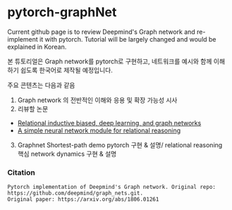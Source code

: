 # pytorch-graphNet
Current github page is to review Deepmind's Graph network and re-implement it with pytorch. 
Tutorial will be largely changed and would be explained in Korean.

본 튜토리얼은 Graph network를 pytorch로 구현하고, 네트워크를 예시와 함께 이해하기 쉽도록 한국어로 제작될 예정입니다. 

주요 콘텐츠는 다음과 같음 
1. Graph network 의 전반적인 이해와 응용 및 확장 가능성 시사
2. 리뷰할 논문
- [Relational inductive biased, deep learning, and graph networks](https://arxiv.org/abs/1806.01261)
- [A simple neural network module for relational reasoning](https://arxiv.org/abs/1706.01427)
3. Graphnet Shortest-path demo pytorch 구현 & 설명/ relational reasoning 핵심 network dynamics 구현 & 설명



### Citation
    Pytorch implementation of Deepmind's Graph network. Original repo: https://github.com/deepmind/graph_nets.git.
    Original paper: https://arxiv.org/abs/1806.01261
    
